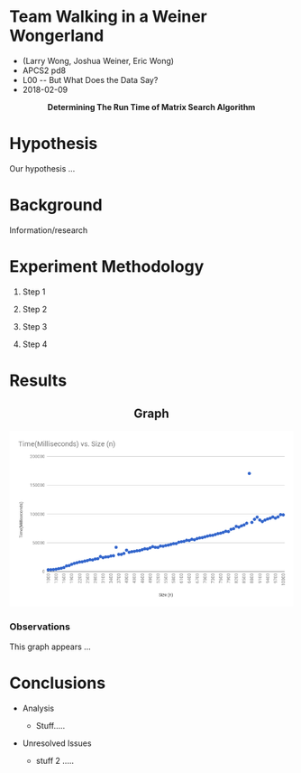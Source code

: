 # Team Walking in a Weiner Wongerland
<ul>
	<li> (Larry Wong, Joshua Weiner, Eric Wong)</li>
 	<li> APCS2 pd8</li>
 	<li>L00 -- But What Does the Data Say?</li>
	<li>2018-02-09</li>
</ul>
<p align="center">
<b>Determining The Run Time of Matrix Search Algorithm</b>
</p>

# Hypothesis
<p> Our hypothesis ...</P>

# Background
<p> Information/research </p>

# Experiment Methodology
<ol>
	<li>  <p> Step 1 </p> </li>
	<li>  <p> Step 2 </p> </li>
	<li>  <p> Step 3 </p> </li>
	<li>  <p> Step 4 </p> </li>
</ol>

# Results
<h2 align="center"> Graph </h2>
    <img src="https://github.com/LarWong/WalkingInAWeinerWongerland/blob/master/chart.png" >
<h3> Observations </h3>
<p> This graph appears ... </p>

# Conclusions
<ul>
	<li> Analysis </li>
	     <ul>
		<li> <p> Stuff..... </p> </li>
	     </ul>
	<li> Unresolved Issues </li>
	     <ul>
		<li> <p> stuff 2 ..... </p> </li>
	     </ul>
</ul>

